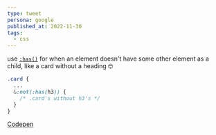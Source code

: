 ```yaml
---
type: tweet
persona: google
published_at: 2022-11-30
tags: 
  - css
---
```


use [`:has()`](https://developer.mozilla.org/en-US/docs/Web/CSS/:has) for when an element doesn't have some other element as a child, like a card without a heading 🤓

```css
.card {
  ...
  &:not(:has(h3)) {
    /* .card's without h3's */
  }
}
```

[Codepen](https://codepen.io/argyleink/pen/yLExaLy)